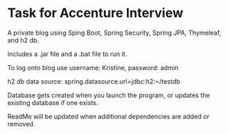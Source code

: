 # Task for Accenture Interview

A private blog using Sping Boot, Spring Security, Spring JPA, Thymeleaf, and h2 db. 

Includes a .jar file and a .bat file to run it. 

To log onto blog use
username: Kristīne,
password: admin

h2 db data source: spring.datasource.url=jdbc:h2:~/testdb

Database gets created when you launch the program, or updates the existing database if one exists.

ReadMe will be updated when additional dependencies are added or removed.


